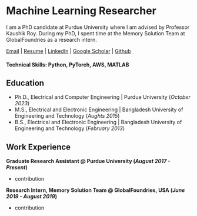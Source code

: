 # Machine Learning Researcher
I am a PhD candidate at Purdue University where I am advised by Professor Kaushik Roy. During my PhD, I spent time at the Memory Solution Team at GlobalFoundries as a research intern.

[Email](mailto:gsaha@purdue.edu)  |  [Resume](/assets/docs/GobindaSaha_Resume.pdf)  |  [LinkedIn](https://www.linkedin.com/in/gobinda-saha) | [Google Scholar](https://scholar.google.com/citations?user=Y7I-7EsAAAAJ&hl=en)  |  [Github](https://github.com/sahagobinda) 

#### Technical Skills: Python, PyTorch, AWS, MATLAB

## Education
- Ph.D., Electrical and Computer Engineering | Purdue University (_October 2023_)								       		
- M.S., Electrical and Electronic Engineering	| Bangladesh University of Engineering and Technology (_Aughts 2015_)	 			        		
- B.S., Electrical and Electronic Engineering | Bangladesh University of Engineering and Technology (_February 2013_)

## Work Experience
**Graduate Research Assistant @ Purdue University (_August 2017 - Present_)**
- contribution

**Research Intern, Memory Solution Team @ GlobalFoundries, USA (_June 2019 - August 2019_)**
- contribution
